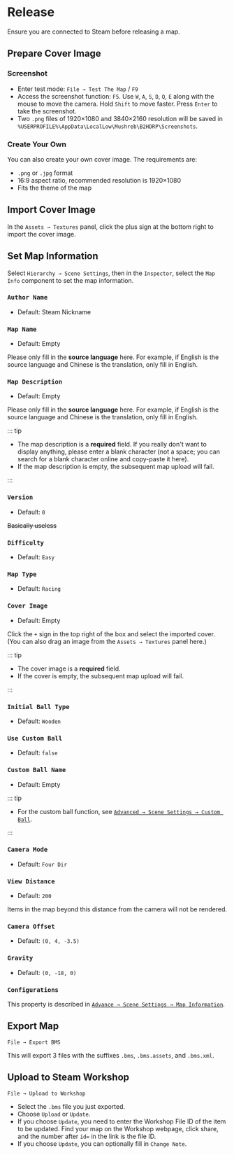 # Release

Ensure you are connected to Steam before releasing a map.

## Prepare Cover Image

### Screenshot

- Enter test mode: `File → Test The Map` / `F9`
- Access the screenshot function: `F5`. Use `W`, `A`, `S`, `D`, `Q`, `E` along with the mouse to move the camera. Hold `Shift` to move faster. Press `Enter` to take the screenshot.
- Two `.png` files of 1920×1080 and 3840×2160 resolution will be saved in `%USERPROFILE%\AppData\LocalLow\Mushreb\B2HDRP\Screenshots`.

### Create Your Own

You can also create your own cover image. The requirements are:

- `.png` or `.jpg` format
- 16:9 aspect ratio, recommended resolution is 1920×1080
- Fits the theme of the map

## Import Cover Image

In the `Assets → Textures` panel, click the plus sign at the bottom right to import the cover image.

## Set Map Information

Select `Hierarchy → Scene Settings`, then in the `Inspector`, select the `Map Info` component to set the map information.

### `Author Name` <badge text="Required" />

- Default: Steam Nickname

### `Map Name` <badge text="Required" />

- Default: Empty

Please only fill in the **source language** here. For example, if English is the source language and Chinese is the translation, only fill in English.

### `Map Description` <badge text="Required" />

- Default: Empty

Please only fill in the **source language** here. For example, if English is the source language and Chinese is the translation, only fill in English.

::: tip

- The map description is a **required** field. If you really don't want to display anything, please enter a blank character (not a space; you can search for a blank character online and copy-paste it here).
- If the map description is empty, the subsequent map upload will fail.

:::

### `Version` <badge text="Required" />

- Default: `0`

~~Basically useless~~

### `Difficulty`

- Default: `Easy`

### `Map Type`

- Default: `Racing`

### `Cover Image` <badge text="Required" />

- Default: Empty

Click the `+` sign in the top right of the box and select the imported cover. (You can also drag an image from the `Assets → Textures` panel here.)

::: tip

- The cover image is a **required** field.
- If the cover is empty, the subsequent map upload will fail.

:::

### `Initial Ball Type`

- Default: `Wooden`

### `Use Custom Ball`

- Default: `false`

### `Custom Ball Name`

- Default: Empty

::: tip

- For the custom ball function, see [`Advanced → Scene Settings → Custom Ball`](../advanced/sceneSettings/customBall).

:::

### `Camera Mode`

- Default: `Four Dir`

### `View Distance`

- Default: `200`

Items in the map beyond this distance from the camera will not be rendered.

### `Camera Offset`

- Default: `(0, 4, -3.5)`

### `Gravity`

- Default: `(0, -18, 0)`

### `Configurations`

This property is described in [`Advance → Scene Settings → Map Information`](../advanced/sceneSettings/mapInfo#Configurations).

## Export Map

`File → Export BMS`

This will export 3 files with the suffixes `.bms`, `.bms.assets`, and `.bms.xml`.

## Upload to Steam Workshop

`File → Upload to Workshop`

- Select the `.bms` file you just exported.
- Choose `Upload` or `Update`.
- If you choose `Update`, you need to enter the Workshop File ID of the item to be updated. Find your map on the Workshop webpage, click share, and the number after `id=` in the link is the file ID.
- If you choose `Update`, you can optionally fill in `Change Note`.
